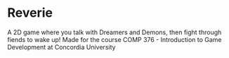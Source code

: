 # Reverie
A 2D game where you talk with Dreamers and Demons, then fight through fiends to wake up! Made for the course COMP 376 - Introduction to Game Development at Concordia University
